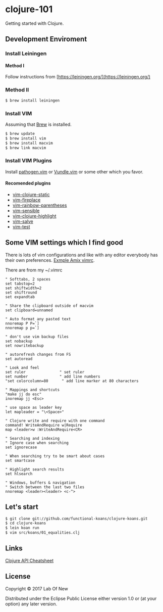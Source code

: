 # clojure-101

Getting started with Clojure.

## Development Enviroment

### Install Leiningen

#### Method I

Follow instructions from [https://leiningen.org/](https://leiningen.org/)

### Method II

```bash
$ brew install leiningen
```

### Install VIM

Assuming that [Brew](https://brew.sh/) is installed.

```bash
$ brew update
$ brew install vim
$ brew install macvim
$ brew link macvim
```

### Install VIM Plugins

Install [pathogen.vim](https://github.com/tpope/vim-pathogen) or [Vundle.vim](https://github.com/VundleVim/Vundle.vim) or some other which you favor.

#### Recomended plugins

- [vim-clojure-static](https://github.com/guns/vim-clojure-static)
- [vim-fireplace](https://github.com/tpope/vim-fireplace)
- [vim-rainbow-parentheses](https://github.com/kien/rainbow_parentheses.vim)
- [vim-sensible](https://github.com/tpope/vim-sensible)
- [vim-clojure-highlight](https://github.com/guns/vim-clojure-highlight)
- [vim-salve](https://github.com/tpope/vim-salve) 
- [vim-test](https://github.com/janko-m/vim-test)

## Some VIM settings which I find good

There is lots of vim configurations and like with any editor everybody has their own preferences. [Exmple Amix vimrc](https://github.com/amix/vimrc).

There are from my ~/.vimrc

```vim
" Softtabs, 2 spaces
set tabstop=2
set shiftwidth=2
set shiftround
set expandtab

" Share the clipboard outside of macvim
set clipboard=unnamed

" Auto format any pasted text
nnoremap P P=`]
nnoremap p p=`]

" don't use vim backup files
set nobackup
set nowritebackup

" autorefresh changes from FS
set autoread

" Look and feel
set ruler               " set ruler
set number              " add line numbers
"set colorcolumn=80      " add line marker at 80 characters

" Mappings and shortcuts
"make jj do esc"
inoremap jj <Esc>

" use space as leader key
let mapleader = "\<Space>"

" Clojure write and require with one command
command! WriteAndRequire w|Require
map <leader>w :WriteAndRequire<CR>

" Searching and indexing
" Ignore case when searching
set ignorecase

" When searching try to be smart about cases
set smartcase

" Highlight search results
set hlsearch

" Windows, buffers & navigation
" Switch between the last two files
nnoremap <leader><leader> <c-^>
```

## Let's start

```bash
$ git clone git://github.com/functional-koans/clojure-koans.git
$ cd clojure-koans
$ lein koan run
$ vim src/koans/01_equalities.clj

```

## Links

[Clojure API Cheatsheet](https://clojure.org/api/cheatsheet)

## License

Copyright © 2017 Lab Of New

Distributed under the Eclipse Public License either version 1.0 or (at
your option) any later version.
